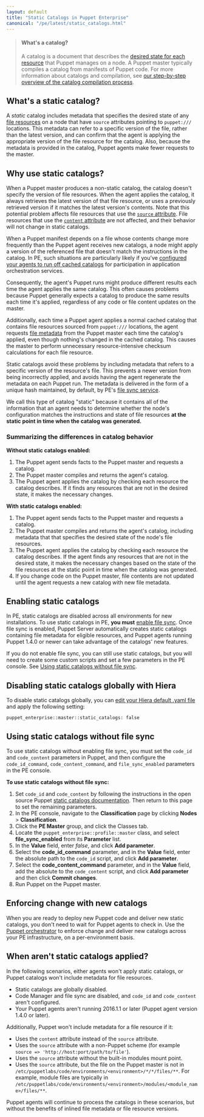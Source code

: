```yaml
---
layout: default
title: "Static Catalogs in Puppet Enterprise"
canonical: "/pe/latest/static_catalogs.html"
---
```


> #### What's a catalog?
>
> A catalog is a document that describes the [desired state for each resource]({{puppet}}/lang_resources.html) that Puppet manages on a node. A Puppet master typically compiles a catalog from manifests of Puppet code. For more information about catalogs and compilation, see [our step-by-step overview of the catalog compilation process]({{puppet}}/subsystem_catalog_compilation.html).

## What's a static catalog?

A *static* catalog includes metadata that specifies the desired state of any [file resources]({{puppet}}/types/file.html) on a node that have `source` attributes pointing to `puppet:///` locations. This metadata can refer to a specific version of the file, rather than the latest version, and can confirm that the agent is applying the appropriate version of the file resource for the catalog. Also, because the metadata is provided in the catalog, Puppet agents make fewer requests to the master.

## Why use static catalogs?

When a Puppet master produces a non-static catalog, the catalog doesn't specify the version of file resources. When the agent applies the catalog, it always retrieves the latest version of that file resource, or uses a previously retrieved version if it matches the latest version's contents. Note that this potential problem affects file resources that use the [`source` attribute]({{puppet}}/types/file.html#file-attribute-source). File resources that use the [`content` attribute]({{puppet}}/types/file.html#file-attribute-content) are not affected, and their behavior will not change in static catalogs.

When a Puppet manifest depends on a file whose contents change more frequently than the Puppet agent receives new catalogs, a node might apply a version of the referenced file that doesn't match the instructions in the catalog. In PE, such situations are particularly likely if you’ve [configured your agents to run off cached catalogs](./orchestrator_install.html#prepare-your-agents-for-orchestration-services) for participation in application orchestration services.

Consequently, the agent's Puppet runs might produce different results each time the agent applies the same catalog. This often causes problems because Puppet generally expects a catalog to produce the same results each time it's applied, regardless of any code or file content updates on the master.

Additionally, each time a Puppet agent applies a normal cached catalog that contains file resources sourced from `puppet:///` locations, the agent requests [file metadata]({{puppet}}/http_api/http_file_metadata.html) from the Puppet master each time the catalog's applied, even though nothing's changed in the cached catalog. This causes the master to perform unnecessary resource-intensive checksum calculations for each file resource.

Static catalogs avoid these problems by including metadata that refers to a specific version of the resource's file. This prevents a newer version from being incorrectly applied, and avoids having the agent regenerate the metadata on each Puppet run. The metadata is delivered in the form of a unique hash maintained, by default, by PE's [file sync service](./cmgmt_filesync.html).

We call this type of catalog "static" because it contains all of the information that an agent needs to determine whether the node's configuration matches the instructions and state of file resources **at the static point in time when the catalog was generated.**

### Summarizing the differences in catalog behavior

**Without static catalogs enabled:**

1. The Puppet agent sends facts to the Puppet master and requests a catalog.
2. The Puppet master compiles and returns the agent's catalog.
3. The Puppet agent applies the catalog by checking each resource the catalog describes. If it finds any resources that are not in the desired state, it makes the necessary changes.

**With static catalogs enabled:**

1. The Puppet agent sends facts to the Puppet master and requests a catalog.
2. The Puppet master compiles and returns the agent's catalog, including metadata that that specifies the desired state of the node's file resources.
3. The Puppet agent applies the catalog by checking each resource the catalog describes. If the agent finds any resources that are not in the desired state, it makes the necessary changes based on the state of the file resources at the static point in time when the catalog was generated.
4. If you change code on the Puppet master, file contents are not updated until the agent requests a new catalog with new file metadata.

## Enabling static catalogs

In PE, static catalogs are disabled across all environments for new installations. To use static catalogs in PE, **you must** [enable file sync](./cmgmt_filesync.html#enabling-or-disabling-file-sync).  Once file sync is enabled, Puppet Server automatically creates static catalogs containing file metadata for eligible resources, and Puppet agents running Puppet 1.4.0 or newer can take advantage of the catalogs' new features.

If you do not enable file sync, you can still use static catalogs, but you will need to create some custom scripts and set a few parameters in the PE console. See [Using static catalogs without file sync](#using-static-catalogs-without-file-sync).

## Disabling static catalogs globally with Hiera

To disable static catalogs globally, you can [edit your Hiera default .yaml file](./config_intro.html#configure-settings-with-hiera) and apply the following setting:

`puppet_enterprise::master::static_catalogs: false`

## Using static catalogs without file sync

To use static catalogs without enabling file sync, you must set the `code_id` and `code_content` parameters in Puppet, and then configure the `code_id_command`, `code_content_command`, and `file_sync_enabled` parameters in the PE console.

**To use static catalogs without file sync:**

1. Set `code_id` and `code_content` by following the instructions in the open source Puppet [static catalogs documentation]({{puppet}}/static_catalogs.md#configuring-code_id-and-code_content). Then return to this page to set the remaining parameters.
2. In the PE console, navigate to the **Classification** page by clicking **Nodes** > **Classification**.
3. Click the **PE Master** group, and click the Classes tab.
4. Locate the `puppet_enterprise::profile::master` class, and select **file_sync_enabled** from its **Parameter** list.
5. In the **Value** field, enter *false*, and click **Add parameter**.
6. Select the **code_id_command** parameter, and in the **Value** field, enter the absolute path to the `code_id` script, and click **Add parameter**.
7. Select the **code_content_command** parameter, and in the **Value** field, add the absolute to the `code_content` script, and click **Add parameter** and then click **Commit changes**.
8. Run Puppet on the Puppet master.

## Enforcing change with new catalogs

When you are ready to deploy new Puppet code and deliver new static catalogs, you don't need to wait for Puppet agents to check in. Use the [Puppet orchestrator](./orchestrator_intro.html) to enforce change and deliver new catalogs across your PE infrastructure, on a per-environment basis.

## When aren't static catalogs applied?

In the following scenarios, either agents won't apply static catalogs, or Puppet catalogs won't include metadata for file resources.

* Static catalogs are globally disabled.
* Code Manager and file sync are disabled, and `code_id` and `code_content` aren't configured.
* Your Puppet agents aren't running 2016.1.1 or later (Puppet agent version 1.4.0 or later).

Additionally, Puppet won't include metadata for a file resource if it:

* Uses the `content` attribute instead of the `source` attribute.
* Uses the `source` attribute with a non-Puppet scheme (for example `source => 'http://host:port/path/to/file'`).
* Uses the `source` attribute without the built-in modules mount point.
* Uses the `source` attribute, but the file on the Puppet master is not in `/etc/puppetlabs/code/environments/<environment>/*/*/files/**`. For example, module files are typically in `/etc/puppetlabs/code/environments/<environment>/modules/<module_name>/files/**`.

Puppet agents will continue to process the catalogs in these scenarios, but without the benefits of inlined file metadata or file resource versions.
